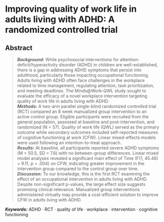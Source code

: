 # Improving quality of work life in adults living with ADHD: A randomized controlled trial
## Abstract
> ***Background:*** While psychosocial interventions for attention-deficit/hyperactivity disorder (ADHD) in children are well-established, there is a gap in addressing ADHD symptoms that persist into adulthood, particularly those impacting occupational functioning. Adults living with ADHD often face challenges in the workplace related to time management, regulating attention, task prioritization, and meeting deadlines. The Minds@Work-QWL study sought to evaluate the efficacy of a novel workplace intervention targeting quality of work life in adults living with ADHD.  
***Methods:*** A two-arm parallel single-blind randomized controlled trial (RCT) compared an 8 week manualized group intervention to an active control group. Eligible participants were recruited from the general population, assessed at baseline and post-intervention, and randomized (N = 57). Quality of work life (QWL) served as the primary outcome while secondary outcomes included self-reported measures of cognitive functioning at work (CFW). Linear mixed-effects models were used following an intention-to-treat approach.  
***Results:*** At baseline, all participants reported severe ADHD symptoms (M = 50.5, SD = 7.6) with no between-group differences. Linear mixed model analyses revealed a significant main effect of Time (F(1, 45.48) = 9.11, p = .004) on CFW, indicating greater improvement in the intervention group compared to the control group over time.  
***Discussion:*** To our knowledge, this is the first RCT examining the effect of an occupational intervention in adults living with ADHD. Despite non-significant p-values, the large effect size suggests promising clinical relevance. Manualized group interventions administered virtually may provide a cost-efficient solution to improve CFW in adults living with ADHD.

***Keywords:*** ADHD · RCT · quality of life · workplace · intervention · cognitive functioning
